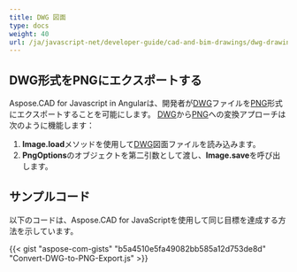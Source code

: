 ```yaml
---
title: DWG 図面
type: docs
weight: 40
url: /ja/javascript-net/developer-guide/cad-and-bim-drawings/dwg-drawings/
---
```


## **DWG形式をPNGにエクスポートする**

Aspose.CAD for Javascript in Angularは、開発者が[DWG](https://docs.fileformat.com/cad/dwg/)ファイルを[PNG](https://docs.fileformat.com/image/png/)形式にエクスポートすることを可能にします。
[DWG](https://docs.fileformat.com/cad/dwg/)から[PNG](https://docs.fileformat.com/image/png/)への変換アプローチは次のように機能します：

1. **Image.load**メソッドを使用して[DWG](https://docs.fileformat.com/cad/dwg/)図面ファイルを読み込みます。
1. **PngOptions**のオブジェクトを第二引数として渡し、**Image.save**を呼び出します。

## サンプルコード

以下のコードは、Aspose.CAD for JavaScriptを使用して同じ目標を達成する方法を示しています。

{{< gist "aspose-com-gists" "b5a4510e5fa49082bb585a12d753de8d" "Convert-DWG-to-PNG-Export.js" >}}
